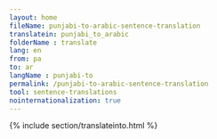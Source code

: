 ```yaml
---
layout: home
fileName: punjabi-to-arabic-sentence-translation
translatein: punjabi_to_arabic
folderName : translate
lang: en
from: pa
to: ar
langName : punjabi-to
permalink: /punjabi-to-arabic-sentence-translation
tool: sentence-translations
nointernationalization: true
---
```

{% include section/translateinto.html %}
